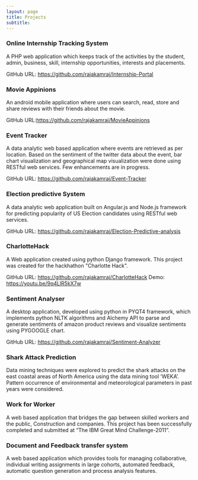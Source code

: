 ```yaml
---
layout: page
title: Projects
subtitle: 
---
```



### Online Internship Tracking System 				    
A PHP web application which keeps track of the activities by the student, admin, business, skill, internship opportunities, interests and placements.

GitHub URL: https://github.com/rajakamraj/Internship-Portal

### Movie Appinions						        
An android mobile application where users can search, read, store and share reviews with their friends about the movie.

GitHub URL:https://github.com/rajakamraj/MovieAppinions

### Event Tracker							        
A data analytic web based application where events are retrieved as per location.  Based on the sentiment of the twitter data about the event, bar chart visualization and geographical map visualization were done using RESTful web services.  Few enhancements are in progress.

GitHub URL: https://github.com/rajakamraj/Event-Tracker

### Election predictive System					   
A data analytic web application built on Angular.js and Node.js framework for predicting popularity of US Election candidates using RESTful web services.

GitHub URL: https://github.com/rajakamraj/Election-Predictive-analysis

### CharlotteHack
A Web application created using python Django framework. This project was created for the hackhathon "Charlotte Hack".

GitHub URL: https://github.com/rajakamraj/CharlotteHack
Demo: https://youtu.be/9q4LlR5kX7w

### Sentiment Analyser 						       
A desktop application, developed using python in PYQT4 framework, which implements python NLTK algorithms and Alchemy API to parse and generate sentiments of amazon product reviews and visualize sentiments using PYGOOGLE chart.

GitHub URL: https://github.com/rajakamraj/Sentiment-Analyzer

### Shark Attack Prediction					
Data mining techniques were explored to predict the shark attacks on the east coastal areas of North America using the data mining tool ‘WEKA’. Pattern occurrence of environmental and meteorological parameters in past years were considered.

### Work for Worker 						      
A web based application that bridges the gap between skilled workers and the public, Construction and companies. This project has been successfully completed and submitted at “The IBM Great Mind Challenge-2011”.

### Document and Feedback transfer system			      
A web based application which provides tools for managing collaborative, individual writing assignments in large cohorts, automated feedback, automatic question generation and process analysis features.
